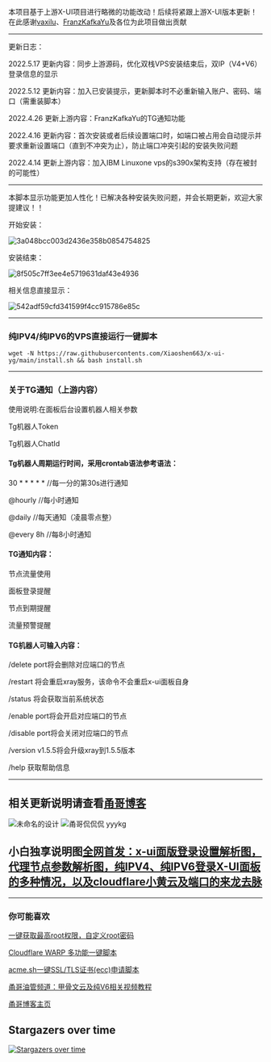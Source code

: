 本项目基于上游X-UI项目进行略微的功能改动！后续将紧跟上游X-UI版本更新！在此感谢[vaxilu](https://github.com/vaxilu/x-ui)、[FranzKafkaYu](https://github.com/FranzKafkaYu/x-ui)及各位为此项目做出贡献

----------------------------------------------------------------------------------------------------------------------------------------------

更新日志：

2022.5.17 更新内容：同步上游源码，优化双栈VPS安装结束后，双IP（V4+V6）登录信息的显示

2022.5.12 更新内容：加入已安装提示，更新脚本时不必重新输入账户、密码、端口（需重装脚本）

2022.4.26 更新上游内容：FranzKafkaYu的TG通知功能

2022.4.16 更新内容：首次安装或者后续设置端口时，如端口被占用会自动提示并要求重新设置端口（直到不冲突为止），防止端口冲突引起的安装失败问题

2022.4.14 更新上游内容：加入IBM Linuxone vps的s390x架构支持（存在被封的可能性）

-------------------------------------------------------------------------------------------------------------------------------------------------

本脚本显示功能更加人性化！已解决各种安装失败问题，并会长期更新，欢迎大家提建议！！

开始安装：

![3a048bcc003d2436e358b0854754825](https://user-images.githubusercontent.com/90416692/165665214-5ce35ed6-843c-4a3b-ba28-817eb87077ec.png)

安装结束：

![8f505c7ff3ee4e5719631daf43e4936](https://user-images.githubusercontent.com/90416692/168718411-cc0fcd52-2a14-4e7b-a68b-0990e420659e.png)

相关信息直接显示：

![542adf59cfd341599f4cc915786e85c](https://user-images.githubusercontent.com/90416692/165665230-ebb36ccd-1531-453a-ab0c-ad1954946711.png)

---------------------------------------------------------------------------------------------------------------------------------------------

### 纯IPV4/纯IPV6的VPS直接运行一键脚本

```
wget -N https://raw.githubusercontents.com/Xiaoshen663/x-ui-yg/main/install.sh && bash install.sh
```

--------------------------------------------------------------------------------------------------------------------------------------------------
### 关于TG通知（上游内容）

使用说明:在面板后台设置机器人相关参数

Tg机器人Token

Tg机器人ChatId

#### Tg机器人周期运行时间，采用crontab语法参考语法：

30 * * * * * //每一分的第30s进行通知

@hourly //每小时通知

@daily //每天通知（凌晨零点整）

@every 8h //每8小时通知

#### TG通知内容：

节点流量使用

面板登录提醒

节点到期提醒

流量预警提醒

#### TG机器人可输入内容：

/delete port将会删除对应端口的节点

/restart 将会重启xray服务，该命令不会重启x-ui面板自身

/status 将会获取当前系统状态

/enable port将会开启对应端口的节点

/disable port将会关闭对应端口的节点

/version v1.5.5将会升级xray到1.5.5版本

/help 获取帮助信息

------------------------------------------------------------------------------------------------------------------------------------------------------

## 相关更新说明请查看[甬哥博客](https://ygkkk.blogspot.com/2022/02/githubx-uitgacmex-uiipv4ipv6v4v6vpsvaxi.html)
![未命名的设计](https://user-images.githubusercontent.com/90416692/163515222-b8c9cb75-7922-40db-87e5-9e15dcbb6892.png)
![甬哥侃侃侃 yyykg](https://user-images.githubusercontent.com/90416692/163515234-b5e40825-bea1-44db-bba4-11223531442c.png)
## 小白独享说明图[全网首发：x-ui面版登录设置解析图，代理节点参数解析图，纯IPV4、纯IPV6登录X-UI面板的多种情况，以及cloudflare小黄云及端口的来龙去脉](https://ygkkk.blogspot.com/2022/03/x-uiipv4ipv6x-uicloudflare.html)

---------------------------------------------------------------------------------------------------------------------------------------------------

### 你可能喜欢

[一键获取最高root权限，自定义root密码](https://github.com/kkkyg/vpsroot)

[Cloudflare WARP 多功能一键脚本](https://github.com/kkkyg/CFwarp)

[acme.sh一键SSL/TLS证书(ecc)申请脚本](https://github.com/kkkyg/acme-script)

[甬哥油管频道：甲骨文云及纯V6相关视频教程](https://www.youtube.com/channel/UCxukdnZiXnTFvjF5B5dvJ5w)

[甬哥博客主页](https://kkkyg.blogspot.com/)

## Stargazers over time

[![Stargazers over time](https://starchart.cc/kkkyg/x-ui-yg.svg)](https://starchart.cc/kkkyg/x-ui-yg)
